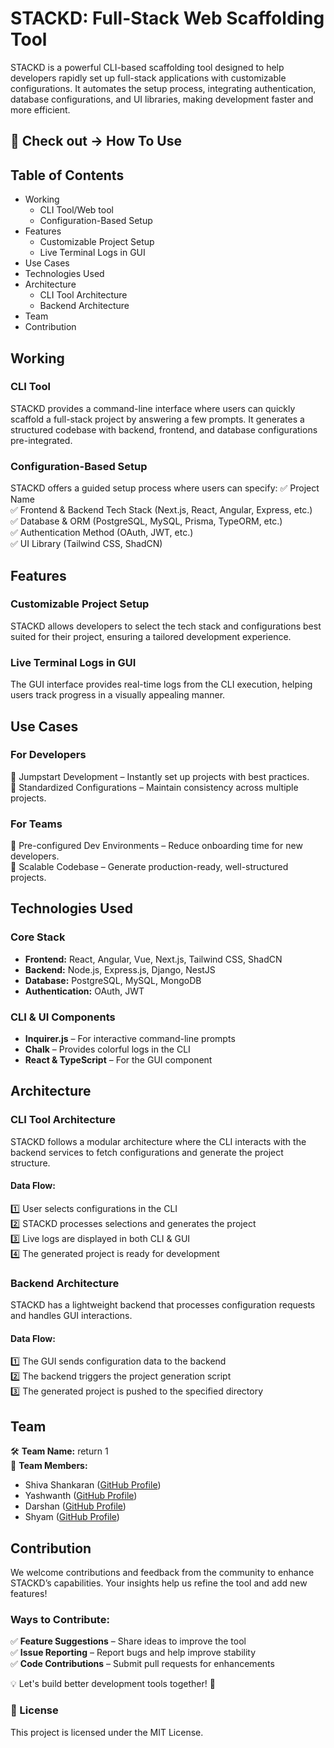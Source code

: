 # STACKD: Full-Stack Web Scaffolding Tool

STACKD is a powerful CLI-based scaffolding tool designed to help developers rapidly set up full-stack applications with customizable configurations. It automates the setup process, integrating authentication, database configurations, and UI libraries, making development faster and more efficient.

## 🔗 Check out -> How To Use

## Table of Contents

- Working
  - CLI Tool/Web tool
  - Configuration-Based Setup
- Features
  - Customizable Project Setup
  - Live Terminal Logs in GUI
- Use Cases
- Technologies Used
- Architecture
  - CLI Tool Architecture
  - Backend Architecture
- Team
- Contribution

## Working

### CLI Tool

STACKD provides a command-line interface where users can quickly scaffold a full-stack project by answering a few prompts. It generates a structured codebase with backend, frontend, and database configurations pre-integrated.

### Configuration-Based Setup

STACKD offers a guided setup process where users can specify:
✅ Project Name\
✅ Frontend & Backend Tech Stack (Next.js, React, Angular, Express, etc.)\
✅ Database & ORM (PostgreSQL, MySQL, Prisma, TypeORM, etc.)\
✅ Authentication Method (OAuth, JWT, etc.)\
✅ UI Library (Tailwind CSS, ShadCN)

## Features

### Customizable Project Setup

STACKD allows developers to select the tech stack and configurations best suited for their project, ensuring a tailored development experience.

### Live Terminal Logs in GUI

The GUI interface provides real-time logs from the CLI execution, helping users track progress in a visually appealing manner.

## Use Cases

### For Developers

🔹 Jumpstart Development – Instantly set up projects with best practices.\
🔹 Standardized Configurations – Maintain consistency across multiple projects.

### For Teams

🔹 Pre-configured Dev Environments – Reduce onboarding time for new developers.\
🔹 Scalable Codebase – Generate production-ready, well-structured projects.

## Technologies Used

### Core Stack

- **Frontend:** React, Angular, Vue, Next.js, Tailwind CSS, ShadCN
- **Backend:** Node.js, Express.js, Django, NestJS
- **Database:** PostgreSQL, MySQL, MongoDB
- **Authentication:** OAuth, JWT

### CLI & UI Components

- **Inquirer.js** – For interactive command-line prompts
- **Chalk** – Provides colorful logs in the CLI
- **React & TypeScript** – For the GUI component

## Architecture

### CLI Tool Architecture

STACKD follows a modular architecture where the CLI interacts with the backend services to fetch configurations and generate the project structure.

#### Data Flow:

1️⃣ User selects configurations in the CLI\
2️⃣ STACKD processes selections and generates the project\
3️⃣ Live logs are displayed in both CLI & GUI\
4️⃣ The generated project is ready for development

### Backend Architecture

STACKD has a lightweight backend that processes configuration requests and handles GUI interactions.

#### Data Flow:

1️⃣ The GUI sends configuration data to the backend\
2️⃣ The backend triggers the project generation script\
3️⃣ The generated project is pushed to the specified directory

## Team

🛠 **Team Name:** return 1\
🚀 **Team Members:**

- Shiva Shankaran ([GitHub Profile](https://github.com/shivasankaran18/))
- Yashwanth ([GitHub Profile](https://github.com/Yashwanth1906))
- Darshan ([GitHub Profile](https://github.com/DARSHANCSE))
- Shyam ([GitHub Profile](https://github.com/ShyamSunder06))

## Contribution

We welcome contributions and feedback from the community to enhance STACKD’s capabilities. Your insights help us refine the tool and add new features!

### Ways to Contribute:

✅ **Feature Suggestions** – Share ideas to improve the tool\
✅ **Issue Reporting** – Report bugs and help improve stability\
✅ **Code Contributions** – Submit pull requests for enhancements

💡 Let's build better development tools together! 🚀

### 📜 License
This project is licensed under the MIT License.

